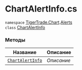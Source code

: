 
# ChartAlertInfo.cs
`namespace` [TigerTrade.Chart](../../../TigerTrade.Chart.md).[Alerts](../../../TigerTrade.Chart/Alerts.md)  
        `class` [ChartAlertInfo](../ChartAlertInfo.cs.md)

### Методы
| Название | Описание |
| --- | --- |
| [`ChartAlertInfo`](./Методы/ChartAlertInfo.md) | *Описание* |
